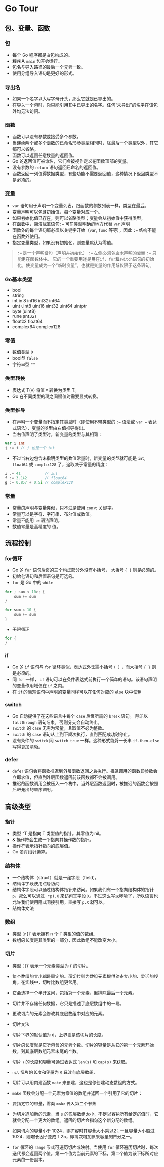 # Go Tour

## 包、变量、函数

### 包

* 每个 Go 程序都是由包构成的。
* 程序从 `main` 包开始运行。
* 包名与导入路径的最后一个元素一致。
* 使用分组导入语句是更好的形式。

### 导出名

* 如果一个名字以大写字母开头，那么它就是已导出的。
* 在导入一个包时，你只能引用其中已导出的名字。任何“未导出”的名字在该包外均无法访问。

### 函数

* 函数可以没有参数或接受多个参数。
* 当连续两个或多个函数的已命名形参类型相同时，除最后一个类型以外，其它都可以省略。
* 函数可以返回任意数量的返回值。
* Go 的返回值可被命名，它们会被视作定义在函数顶部的变量。
* 没有参数的 `return` 语句返回已命名的返回值。
* 函数返回一列值得数据类型，有些功能不需要返回值，这种情况下返回类型不是必须的。

### 变量

* `var` 语句用于声明一个变量列表，跟函数的参数列表一样，类型在最后。
* 变量声明可以包含初始值，每个变量对应一个。
* 如果初始化值已存在，则可以省略类型；变量会从初始值中获得类型。
* 在函数中，简洁赋值语句`:=` 可在类型明确的地方代替 `var` 声明
* 函数外的每个语句都必须以关键字开始（`var`, `func` 等等），因此 `:=` 结构不能在函数外使用。
* 指定变量类型，如果没有初始化，则变量默认为零值。

> `:=` 是一个声明语句（声明并初始化）
> `:=` 左侧必须包含未声明的变量
> `:=` 只能用在函数体中。
> 它的一个重要用途是用在`if`，`for`和`switch`语句的初始化，使变量成为一个“临时变量”，也就是变量的作用域仅限于这条语句。

### Go基本类型

* bool
* string
* int int8 int16 int32 int64
* uint uint8 uint16 uint32 uint64 uintptr
* byte (uint8)
* rune (int32)
* float32 float64
* complex64 complex128

### 零值

* 数值类型 `0`
* bool型 `false`
* 字符串型 `""`

### 类型转换

* 表达式 T(v) 将值 v 转换为类型 T。
* Go 在不同类型的项之间赋值时需要显式转换。

### 类型推导

* 在声明一个变量而不指定其类型时（即使用不带类型的 `:=` 语法或 `var =` 表达式语法），变量的类型由右值推导得出。
* 当右值声明了类型时，新变量的类型与其相同：

```go
var i int
j := i // j 也是一个 int
```

* 不过当右边包含未指明类型的数值常量时，新变量的类型就可能是 `int`, `float64` 或 `complex128` 了，这取决于常量的精度：

```go
i := 42           // int
f := 3.142        // float64
g := 0.867 + 0.5i // complex128
```

### 常量

* 常量的声明与变量类似，只不过是使用 `const` 关键字。
* 常量可以是字符、字符串、布尔值或数值。
* 常量不能用 `:=` 语法声明。
* 数值常量是高精度的 值。

## 流程控制

### for循环

* Go 的 `for` 语句后面的三个构成部分外没有小括号， 大括号 `{ }` 则是必须的。
* 初始化语句和后置语句是可选的。
* `for` 是 Go 中的 `while`

```go
for ; sum < 10>; {
    sum += sum
}

for sum < 10 {
    sum += sum
}
```

* 无限循环

```go
for {
}
```

### if

* Go 的 `if` 语句与 `for` 循环类似，表达式外无需小括号 `( )` ，而大括号 `{ }` 则是必须的。
* 同 `for` 一样， `if` 语句可以在条件表达式前执行一个简单的语句。该语句声明的变量作用域仅在 `if` 之内。
* 在 `if` 的简短语句中声明的变量同样可以在任何对应的 `else` 块中使用

### switch

* Go 自动提供了在这些语言中每个 `case` 后面所需的 `break` 语句。 除非以 `fallthrough` 语句结束，否则分支会自动终止。
* `switch` 的 `case` 无需为常量，且取值不必为整数。
* `switch` 的 `case` 语句从上到下顺次执行，直到匹配成功时停止。
* 没有条件的 `switch` 同 `switch true` 一样。这种形式能将一长串 `if-then-else` 写得更加清晰。

### defer

* `defer` 语句会将函数推迟到外层函数返回之后执行。推迟调用的函数其参数会立即求值，但直到外层函数返回前该函数都不会被调用。
* 推迟的函数调用会被压入一个栈中。当外层函数返回时，被推迟的函数会按照后进先出的顺序调用。

## 高级类型

### 指针

* 类型 *T 是指向 T 类型值的指针。其零值为 nil。
* & 操作符会生成一个指向其操作数的指针。
* 操作符表示指针指向的底层值。
* Go 没有指针运算。

### 结构体

* 一个结构体（struct）就是一组字段（field）。
* 结构体字段使用点号访问
* 结构体字段可以通过结构体指针来访问。如果我们有一个指向结构体的指针 `p`，那么可以通过 `(*p).X` 来访问其字段 `X`。不过这么写太啰嗦了，所以语言也允许我们使用隐式间接引用，直接写 `p.X` 就可以。
* 结构体文法

### 数组

* 类型 `[n]T` 表示拥有 n 个 `T` 类型的值的数组。
* 数组的长度是其类型的一部分，因此数组不能改变大小。

### 切片

* 类型 `[]T` 表示一个元素类型为 `T` 的切片。
* 每个数组的大小都是固定的。而切片则为数组元素提供动态大小的、灵活的视角。在实践中，切片比数组更常用。
* 它会选择一个半开区间，包括第一个元素，但排除最后一个元素。
* 切片并不存储任何数据，它只是描述了底层数组中的一段。
* 更改切片的元素会修改其底层数组中对应的元素。
* 切片文法
* 切片下界的默认值为 `0`，上界则是该切片的长度。
* 切片的长度就是它所包含的元素个数。切片的容量是从它的第一个元素开始数，到其底层数组元素末尾的个数。
* 切片 `s` 的长度和容量可通过表达式 `len(s)` 和 `cap(s)` 来获取。
* `nil` 切片的长度和容量为 `0` 且没有底层数组。

* 切片可以用内建函数 `make` 来创建，这也是你创建动态数组的方式。
* `make` 函数会分配一个元素为零值的数组并返回一个引用了它的切片：
* 要指定它的容量，需向 `make` 传入第三个参数
* 为切片追加新的元素，当 `s` 的底层数组太小，不足以容纳所有给定的值时，它就会分配一个更大的数组。返回的切片会指向这个新分配的数组。
* 如果切片的容量小于 1024，则扩容时其容量大小乘以2；一旦容量大小超过 1024，则增长因子变成 1.25，即每次增加原来容量的四分之一。
* `for` 循环的 `range` 形式可遍历切片或映射。当使用 `for` 循环遍历切片时，每次迭代都会返回两个值。第一个值为当前元素的下标，第二个值为该下标所对应元素的一份副本。
